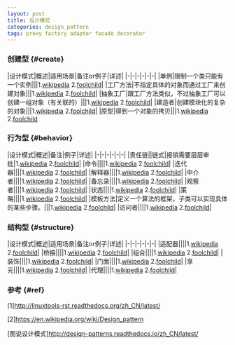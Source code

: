 ```yaml
---
layout: post
title: 设计模式
categories: design_pattern
tags: proxy factory adapter facade decorator
---
```


### 创建型 {#create}

|设计模式|概述|适用场景|备注or例子|详述|
|-|-|-|-|-|-|
|单例|限制一个类只能有一个实例|||1.[wikipedia](https://en.wikipedia.org/wiki/Singleton_pattern) 2.[foolchild](/2016/07/26/singleton)|
|工厂方法|不指定具体的对象而通过工厂来创建对象|||1.[wikipedia](https://en.wikipedia.org/wiki/Factory_method_pattern) 2.[foolchild](/2016/07/26/factory)|
|抽象工厂|跟工厂方法类似，不过抽象工厂可以创建一组对象（有关联的）|||1.[wikipedia](https://en.wikipedia.org/wiki/Abstract_factory_pattern) 2.[foolchild](/2016/07/26/abstract_factory)|
|建造者|创建模块化的复杂的对象|||1.[wikipedia](https://en.wikipedia.org/wiki/Builder_pattern) 2.[foolchild](/2016/07/26/builder)|
|原型|得到一个对象的拷贝|||1.[wikipedia](https://en.wikipedia.org/wiki/Prototype_pattern) 2.[foolchild](/2016/07/26/prototype)

### 行为型 {#behavior}

|设计模式|概述|备注|例子|详述|
|-|-|-|-|-|-|
|责任链||链式|报销需要层层审批|1.[wikipedia](https://en.wikipedia.org/wiki/Chain-of-responsibility_pattern) 2.[foolchild](/2016/07/26/chain_of_responsibility)|
|命令||||1.[wikipedia](https://en.wikipedia.org/wiki/Command_pattern) 2.[foolchild](/2016/07/26/command)|
|迭代器||||1.[wikipedia](https://en.wikipedia.org/wiki/Iterator_pattern) 2.[foolchild](/2016/07/26/iterator)|
|解释器||||1.[wikipedia](https://en.wikipedia.org/wiki/Interpreter_pattern) 2.[foolchild](/2016/07/26/interpreter)|
|中介者||||1.[wikipedia](https://en.wikipedia.org/wiki/Mediator_pattern) 2.[foolchild](/2016/07/26/mediator)|
|备忘录||||1.[wikipedia](https://en.wikipedia.org/wiki/Memento_pattern) 2.[foolchild](/2016/07/26/memento)|
|观察者||||1.[wikipedia](https://en.wikipedia.org/wiki/Observer_pattern) 2.[foolchild](/2016/07/26/observer)|
|状态||||1.[wikipedia](https://en.wikipedia.org/wiki/State_pattern) 2.[foolchild](/2016/07/26/state)|
|策略||||1.[wikipedia](https://en.wikipedia.org/wiki/Strategy_pattern) 2.[foolchild](/2016/07/26/strategy)|
|模板方法|定义一个算法的框架，子类可以实现具体的某些步骤。|||1.[wikipedia](https://en.wikipedia.org/wiki/Template_method_pattern) 2.[foolchild](/2016/07/26/template)|
|访问者||||1.[wikipedia](https://en.wikipedia.org/wiki/Visitor_pattern) 2.[foolchild](/2016/07/26/visitor)|

### 结构型 {#structure}

|设计模式|概述|适用场景|备注or例子|详述|
|-|-|-|-|-|-|
|适配器||||1.[wikipedia](https://en.wikipedia.org/wiki/Adapter_pattern) 2.[foolchild](/2016/07/26/adapter)|
|桥接||||1.[wikipedia](https://en.wikipedia.org/wiki/Bridge_pattern) 2.[foolchild](/2016/07/26/bridge)|
|组合||||1.[wikipedia](https://en.wikipedia.org/wiki/Composite_pattern) 2.[foolchild](/2016/07/26/composite)|
|装饰||||1.[wikipedia](https://en.wikipedia.org/wiki/Decorator_pattern) 2.[foolchild](/2016/07/26/decorator)|
|门面||||1.[wikipedia](https://en.wikipedia.org/wiki/Facade_pattern) 2.[foolchild](/2016/07/26/facade)|
|享元||||1.[wikipedia](https://en.wikipedia.org/wiki/Flyweight_pattern) 2.[foolchild](/2016/07/26/flyweight)|
|代理||||1.[wikipedia](https://en.wikipedia.org/wiki/Proxy_pattern) 2.[foolchild](/2016/07/26/proxy)|

### 参考 {#ref}

[1]<http://linuxtools-rst.readthedocs.org/zh_CN/latest/>

[2]<https://en.wikipedia.org/wiki/Design_pattern>

[图说设计模式]<http://design-patterns.readthedocs.io/zh_CN/latest/>
